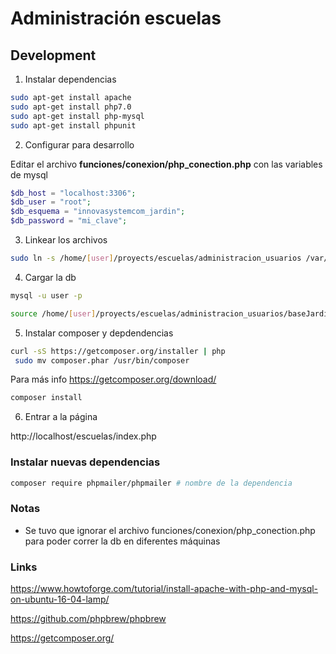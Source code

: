 # Administración escuelas

## Development

1. Instalar dependencias

```sh
sudo apt-get install apache
sudo apt-get install php7.0
sudo apt-get install php-mysql
sudo apt-get install phpunit
```

2. Configurar para desarrollo

Editar el archivo __funciones/conexion/php_conection.php__ con las variables de mysql

```php
$db_host = "localhost:3306";
$db_user = "root";
$db_esquema = "innovasystemcom_jardin";
$db_password = "mi_clave";
```

3. Linkear los archivos 

```sh
sudo ln -s /home/[user]/proyects/escuelas/administracion_usuarios /var/www/html/escuelas
```

4. Cargar la db

```sh
mysql -u user -p
```

```sh
source /home/[user]/proyects/escuelas/administracion_usuarios/baseJardin.sql
```

5. Instalar composer y depdendencias

```sh
curl -sS https://getcomposer.org/installer | php 
 sudo mv composer.phar /usr/bin/composer
```

Para más info https://getcomposer.org/download/

```sh
composer install
```

6. Entrar a la página

http://localhost/escuelas/index.php


### Instalar nuevas dependencias

```sh
composer require phpmailer/phpmailer # nombre de la dependencia
```

### Notas

* Se tuvo que ignorar el archivo funciones/conexion/php_conection.php para poder correr la db en diferentes máquinas


### Links

https://www.howtoforge.com/tutorial/install-apache-with-php-and-mysql-on-ubuntu-16-04-lamp/

https://github.com/phpbrew/phpbrew

https://getcomposer.org/


<?php echo php_ini_loaded_file(); ?>